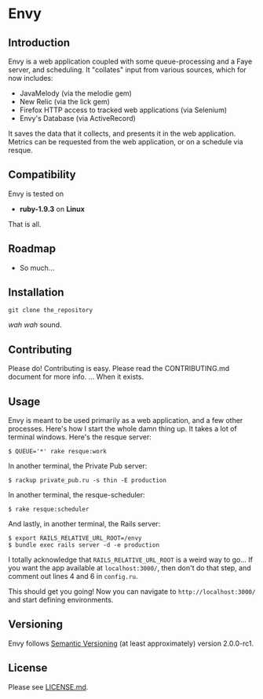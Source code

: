 Envy
=======

Introduction
------------

Envy is a web application coupled with some queue-processing and a Faye server, and scheduling. It "collates" input from various sources, which for now includes:

* JavaMelody (via the melodie gem)
* New Relic (via the lick gem)
* Firefox HTTP access to tracked web applications (via Selenium)
* Envy's Database (via ActiveRecord)

It saves the data that it collects, and presents it in the web application. Metrics can be requested from the web application, or on a schedule via resque.

Compatibility
-------------

Envy is tested on

* **ruby-1.9.3** on **Linux**

That is all.

Roadmap
-------

* So much...

Installation
------------

    git clone the_repository

_wah wah_ sound.

Contributing
------------

Please do! Contributing is easy. Please read the CONTRIBUTING.md document for more info. ... When it exists.

Usage
-----

Envy is meant to be used primarily as a web application, and a few other processes. Here's how I start the whole damn thing up. It takes a lot of terminal windows. Here's the resque server:

    $ QUEUE='*' rake resque:work

In another terminal, the Private Pub server:

    $ rackup private_pub.ru -s thin -E production

In another terminal, the resque-scheduler:

    $ rake resque:scheduler

And lastly, in another terminal, the Rails server:

    $ export RAILS_RELATIVE_URL_ROOT=/envy
    $ bundle exec rails server -d -e production

I totally acknowledge that `RAILS_RELATIVE_URL_ROOT` is a weird way to go... If you want the app available at `localhost:3000/`, then don't do that step, and comment out lines 4 and 6 in `config.ru`.

This should get you going! Now you can navigate to `http://localhost:3000/` and start defining environments.

Versioning
----------

Envy follows [Semantic Versioning](http://semver.org/) (at least approximately) version 2.0.0-rc1.

License
-------

Please see [LICENSE.md](LICENSE.md).

